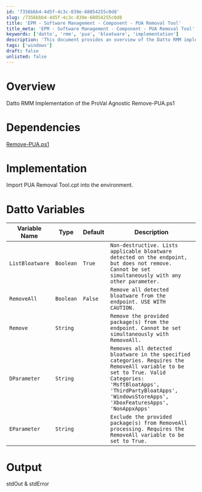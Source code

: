 ```yaml
---
id: '7356bbb4-4d5f-4c3c-839e-68054255c0d8'
slug: /7356bbb4-4d5f-4c3c-839e-68054255c0d8
title: 'EPM - Software Management - Component - PUA Removal Tool'
title_meta: 'EPM - Software Management - Component - PUA Removal Tool'
keywords: ['datto', 'rmm', 'pua', 'bloatware', 'implementation']
description: 'This document provides an overview of the Datto RMM implementation of the ProVal Agnostic Remove-PUA script, detailing its dependencies, implementation steps, and configuration variables for effective bloatware removal.'
tags: ['windows']
draft: false
unlisted: false
---
```


# Overview

Datto RMM Implementation of the ProVal Agnostic Remove-PUA.ps1

# Dependencies

[Remove-PUA.ps1](https://proval.itglue.com/5078775/docs/9434539)

# Implementation

Import PUA Removal Tool.cpt into the environment.

# Datto Variables

| Variable Name      | Type     | Default | Description                                                                                                                                                              |
|--------------------|----------|---------|--------------------------------------------------------------------------------------------------------------------------------------------------------------------------|
| `ListBloatware`    | `Boolean`| `True`  | `Non-destructive. Lists applicable bloatware detected on the endpoint, but does not remove. Cannot be set simultaneously with any other parameter.`                     |
| `RemoveAll`        | `Boolean`| `False` | `Remove all detected bloatware from the endpoint. USE WITH CAUTION.`                                                                                                   |
| `Remove`           | `String` |         | `Remove the provided package(s) from the endpoint. Cannot be set simultaneously with RemoveAll.`                                                                        |
| `DParameter`       | `String` |         | `Removes all detected bloatware in the specified categories. Requires the RemoveAll variable to be set to True. Valid Categories: 'MsftBloatApps', 'ThirdPartyBloatApps', 'WindowsStoreApps', 'XboxFeaturesApps', 'NonAppxApps'` |
| `EParameter`       | `String` |         | `Exclude the provided package(s) from RemoveAll processing. Requires the RemoveAll variable to be set to True.`                                                        |

# Output

stdOut & stdError


